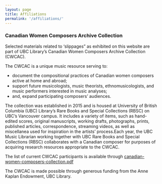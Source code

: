 ```yaml
---
layout: page
title: Affiliations
permalink: '/affiliations/'
---
```


### Canadian Women Composers Archive Collection

Selected materials related to ‘slippages” as exhibited on this website are part of UBC Library’s Canadian Women Composers Archive Collection (CWCAC).

The CWCAC is a unique music resource serving to:  
* document the compositional practices of Canadian women composers active at home and abroad;
* support future musicologists, music theorists, ethnomusicologists, and music performers interested in music analyses; 
* and, expand participating composers’ audiences.

The collection was established in 2015 and is housed at University of British Columbia (UBC) Library’s Rare Books and Special Collections (RBSC) on UBC’s Vancouver campus. It includes a variety of items, such as hand-edited scores, original manuscripts, working drafts, photographs, prints, published articles, correspondence, streaming videos, as well as miscellanea used for inspiration in the artists’ process.Each year, the UBC Music Librarian working together with UBC Rare Books and Special Collections (RBSC) collaborates with a Canadian composer for purposes of acquiring research resources appropriate to the CWCAC.

The list of current CWCAC participants is available through [canadian-women-composers-collection.pdf](http://rbscarchives.library.ubc.ca/downloads/canadian-women-composers-collection.pdf)

The CWCAC is made possible through generous funding from the Anne Kaplan Endowment, UBC Library.
